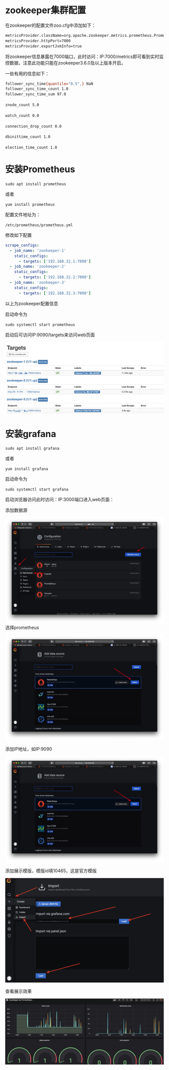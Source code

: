 # zookeeper集群配置

在zookeeper的配置文件zoo.cfg中添加如下：

```bash
metricsProvider.className=org.apache.zookeeper.metrics.prometheus.PrometheusMetricsProvider
metricsProvider.httpPort=7000
metricsProvider.exportJvmInfo=true
```

将zookeeper信息暴露在7000端口，此时访问：IP:7000/metrics即可看到实时监控数据，注意此功能只能在zookeeper3.6.0及以上版本开启。

一些有用的信息如下：

```bash
follower_sync_time{quantile="0.5",} NaN
follower_sync_time_count 1.0
follower_sync_time_sum 97.0

znode_count 5.0

watch_count 0.0

connection_drop_count 0.0

dbinittime_count 1.0

election_time_count 1.0
```

# 安装Prometheus

`sudo apt install prometheus`

或者

`yum install prometheus`

配置文件地址为：

`/etc/prometheus/prometheus.yml`

修改如下配置

```yaml
scrape_configs:
  - job_name: 'zookeeper-1'
    static_configs:
      - targets: ['192.168.32.1:7000']
  - job_name: 'zookeeper-2'
    static_configs:
      - targets: ['192.168.32.2:7000']
  - job_name: 'zookeeper-3'
    static_configs:
      - targets: ['192.168.32.3:7000']

```

以上为zookeeper配置信息

启动命令为

`sudo systemctl start prometheus`

启动后可访问IP:9090/targets来访问web页面

![](https://raw.githubusercontent.com/lelelemonade/Images/main/Xnip2020-11-09_03-04-34.jpg)

# 安装grafana

`sudo apt install grafana`

或者

`yum install grafana`

启动命令为

`sudo systemctl start grafana`

启动浏览器访问此时访问：IP:3000端口进入web页面：

添加数据源

![](https://raw.githubusercontent.com/lelelemonade/Images/main/Xnip2020-11-09_02-44-09.jpg)
选择prometheus

![](https://raw.githubusercontent.com/lelelemonade/Images/main/Xnip2020-11-09_02-44-33.jpg)



添加IP地址，如IP:9090

![](https://raw.githubusercontent.com/lelelemonade/Images/main/Xnip2020-11-09_02-44-33.jpg)


添加展示模版，模版id填10465，这是官方模版

![](https://raw.githubusercontent.com/lelelemonade/Images/main/Xnip2020-11-09_02-48-38.jpg)

查看展示效果

![](https://raw.githubusercontent.com/lelelemonade/Images/main/Xnip2020-11-09_02-56-30.jpg)